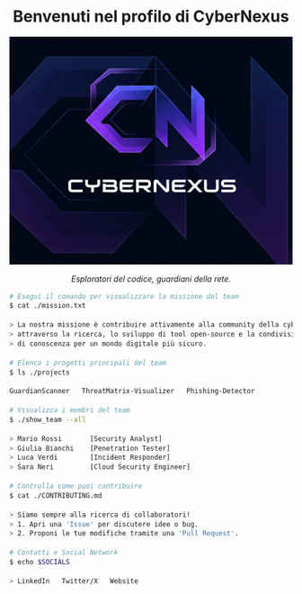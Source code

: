 <h1 align="center">Benvenuti nel profilo di CyberNexus</h1>

<p align="center">
  <img src="https://github.com/CyberNexus-Team/CyberNexus-Team/blob/main/Logo.png?raw=true" alt="Logo del Team" width="550"/>
</p>

<p align="center">
  <em>Esploratori del codice, guardiani della rete.</em>
</p>

```bash
# Esegui il comando per visualizzare la missione del team
$ cat ./mission.txt

> La nostra missione è contribuire attivamente alla community della cybersecurity
> attraverso la ricerca, lo sviluppo di tool open-source e la condivisione
> di conoscenza per un mondo digitale più sicuro.

# Elenca i progetti principali del team
$ ls ./projects

GuardianScanner   ThreatMatrix-Visualizer   Phishing-Detector

# Visualizza i membri del team
$ ./show_team --all

> Mario Rossi       [Security Analyst]
> Giulia Bianchi    [Penetration Tester]
> Luca Verdi        [Incident Responder]
> Sara Neri         [Cloud Security Engineer]

# Controlla come puoi contribuire
$ cat ./CONTRIBUTING.md

> Siamo sempre alla ricerca di collaboratori!
> 1. Apri una 'Issue' per discutere idee o bug.
> 2. Proponi le tue modifiche tramite una 'Pull Request'.

# Contatti e Social Network
$ echo $SOCIALS

> LinkedIn   Twitter/X   Website
